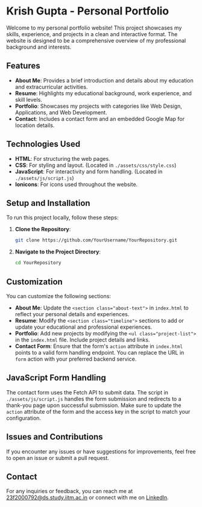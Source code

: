 # Krish Gupta - Personal Portfolio

Welcome to my personal portfolio website! This project showcases my skills, experience, and projects in a clean and interactive format. The website is designed to be a comprehensive overview of my professional background and interests.

## Features

- **About Me**: Provides a brief introduction and details about my education and extracurricular activities.
- **Resume**: Highlights my educational background, work experience, and skill levels.
- **Portfolio**: Showcases my projects with categories like Web Design, Applications, and Web Development.
- **Contact**: Includes a contact form and an embedded Google Map for location details.

## Technologies Used

- **HTML**: For structuring the web pages.
- **CSS**: For styling and layout. (Located in `./assets/css/style.css`)
- **JavaScript**: For interactivity and form handling. (Located in `./assets/js/script.js`)
- **Ionicons**: For icons used throughout the website.

## Setup and Installation

To run this project locally, follow these steps:

1. **Clone the Repository**:
   ```bash
   git clone https://github.com/YourUsername/YourRepository.git
   ```

2. **Navigate to the Project Directory**:
   ```bash
   cd YourRepository
   ```
## Customization

You can customize the following sections:

- **About Me**: Update the `<section class="about-text">` in `index.html` to reflect your personal details and experiences.
- **Resume**: Modify the `<section class="timeline">` sections to add or update your educational and professional experiences.
- **Portfolio**: Add new projects by modifying the `<ul class="project-list">` in the `index.html` file. Include project details and links.
- **Contact Form**: Ensure that the form's `action` attribute in `index.html` points to a valid form handling endpoint. You can replace the URL in `form` action with your preferred backend service.

## JavaScript Form Handling

The contact form uses the Fetch API to submit data. The script in `./assets/js/script.js` handles the form submission and redirects to a thank-you page upon successful submission. Make sure to update the `action` attribute of the form and the access key in the script to match your configuration.

## Issues and Contributions

If you encounter any issues or have suggestions for improvements, feel free to open an issue or submit a pull request.

## Contact

For any inquiries or feedback, you can reach me at [23f2000792@ds.study.iitm.ac.in](mailto:23f2000792@ds.study.iitm.ac.in) or connect with me on [LinkedIn](https://www.linkedin.com/in/krish-gupta-11612327a?utm_source=share&utm_campaign=share_via&utm_content=profile&utm_medium=android_app).


